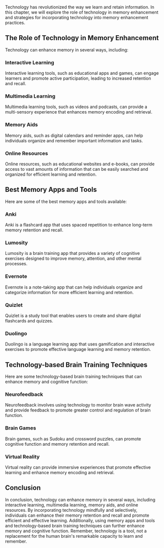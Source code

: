 
Technology has revolutionized the way we learn and retain information. In this chapter, we will explore the role of technology in memory enhancement and strategies for incorporating technology into memory enhancement practices.

The Role of Technology in Memory Enhancement
--------------------------------------------

Technology can enhance memory in several ways, including:

### Interactive Learning

Interactive learning tools, such as educational apps and games, can engage learners and promote active participation, leading to increased retention and recall.

### Multimedia Learning

Multimedia learning tools, such as videos and podcasts, can provide a multi-sensory experience that enhances memory encoding and retrieval.

### Memory Aids

Memory aids, such as digital calendars and reminder apps, can help individuals organize and remember important information and tasks.

### Online Resources

Online resources, such as educational websites and e-books, can provide access to vast amounts of information that can be easily searched and organized for efficient learning and retention.

Best Memory Apps and Tools
--------------------------

Here are some of the best memory apps and tools available:

### Anki

Anki is a flashcard app that uses spaced repetition to enhance long-term memory retention and recall.

### Lumosity

Lumosity is a brain training app that provides a variety of cognitive exercises designed to improve memory, attention, and other mental processes.

### Evernote

Evernote is a note-taking app that can help individuals organize and categorize information for more efficient learning and retention.

### Quizlet

Quizlet is a study tool that enables users to create and share digital flashcards and quizzes.

### Duolingo

Duolingo is a language learning app that uses gamification and interactive exercises to promote effective language learning and memory retention.

Technology-based Brain Training Techniques
------------------------------------------

Here are some technology-based brain training techniques that can enhance memory and cognitive function:

### Neurofeedback

Neurofeedback involves using technology to monitor brain wave activity and provide feedback to promote greater control and regulation of brain function.

### Brain Games

Brain games, such as Sudoku and crossword puzzles, can promote cognitive function and memory retention and recall.

### Virtual Reality

Virtual reality can provide immersive experiences that promote effective learning and enhance memory encoding and retrieval.

Conclusion
----------

In conclusion, technology can enhance memory in several ways, including interactive learning, multimedia learning, memory aids, and online resources. By incorporating technology mindfully and selectively, individuals can enhance their memory retention and recall and promote efficient and effective learning. Additionally, using memory apps and tools and technology-based brain training techniques can further enhance memory and cognitive function. Remember, technology is a tool, not a replacement for the human brain's remarkable capacity to learn and remember.
